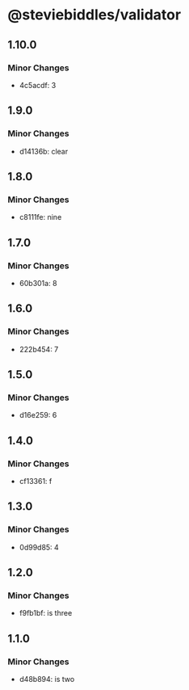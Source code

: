 # @steviebiddles/validator

## 1.10.0

### Minor Changes

- 4c5acdf: 3

## 1.9.0

### Minor Changes

- d14136b: clear

## 1.8.0

### Minor Changes

- c8111fe: nine

## 1.7.0

### Minor Changes

- 60b301a: 8

## 1.6.0

### Minor Changes

- 222b454: 7

## 1.5.0

### Minor Changes

- d16e259: 6

## 1.4.0

### Minor Changes

- cf13361: f

## 1.3.0

### Minor Changes

- 0d99d85: 4

## 1.2.0

### Minor Changes

- f9fb1bf: is three

## 1.1.0

### Minor Changes

- d48b894: is two
